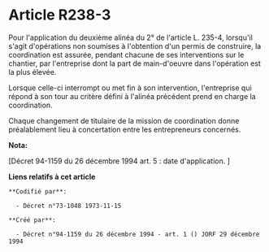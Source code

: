 # Article R238-3

Pour l'application du deuxième alinéa du 2° de l'article L. 235-4, lorsqu'il s'agit d'opérations non soumises à l'obtention
d'un permis de construire, la coordination est assurée, pendant chacune de ses interventions sur le chantier, par
l'entreprise dont la part de main-d'oeuvre dans l'opération est la plus élevée.

Lorsque celle-ci interrompt ou met fin à son intervention, l'entreprise qui répond à son tour au critère défini à l'alinéa
précédent prend en charge la coordination.

Chaque changement de titulaire de la mission de coordination donne préalablement lieu à concertation entre les entrepreneurs
concernés.

**Nota:**

[Décret 94-1159 du 26 décembre 1994 art. 5 : date d'application. ]

**Liens relatifs à cet article**

	**Codifié par**:

	  - Décret n°73-1048 1973-11-15

	**Créé par**:

	  - Décret n°94-1159 du 26 décembre 1994 - art. 1 () JORF 29 décembre 1994
